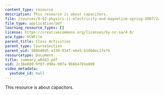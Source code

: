 ```yaml
---
content_type: resource
description: This resource is about capacitors.
file: /courses/8-02-physics-ii-electricity-and-magnetism-spring-2007/2c38e8809f87d98a907a0b6b4781e809_summary_w04d3.pdf
file_type: application/pdf
learning_resource_types: []
license: https://creativecommons.org/licenses/by-nc-sa/4.0/
ocw_type: OCWFile
parent_title: Class Activities
parent_type: CourseSection
parent_uid: 588b48d5-a339-0347-e6e5-b16b0ec1fe7b
resourcetype: Document
title: summary_w04d3.pdf
uid: 2c38e880-9f87-d98a-907a-0b6b4781e809
video_metadata:
  youtube_id: null
---
```

This resource is about capacitors.